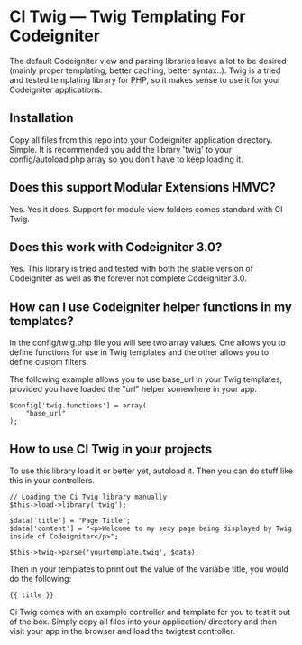 # CI Twig — Twig Templating For Codeigniter

The default Codeigniter view and parsing libraries leave a lot to be desired (mainly proper templating, better caching, better syntax..). Twig is a tried and tested templating library for PHP, so it makes sense to use it for your Codeigniter applications.

## Installation

Copy all files from this repo into your Codeigniter application directory. Simple. It is recommended you add the library 'twig' to your config/autoload.php array so you don't have to keep loading it.

## Does this support Modular Extensions HMVC?

Yes. Yes it does. Support for module view folders comes standard with CI Twig.

## Does this work with Codeigniter 3.0?

Yes. This library is tried and tested with both the stable version of Codeigniter as well as the forever not complete Codeigniter 3.0.

## How can I use Codeigniter helper functions in my templates?

In the config/twig.php file you will see two array values. One allows you to define functions for use in Twig templates and the other allows you to define custom filters.

The following example allows you to use base_url in your Twig templates, provided you have loaded the "url" helper somewhere in your app.

    $config['twig.functions'] = array(
        "base_url"
    );

## How to use CI Twig in your projects

To use this library load it or better yet, autoload it. Then you can do stuff like this in your controllers.

    // Loading the Ci Twig library manually
    $this->load->library('twig');

    $data['title'] = "Page Title";
    $data['content'] = "<p>Welcome to my sexy page being displayed by Twig inside of Codeigniter</p>";

    $this->twig->parse('yourtemplate.twig', $data);

Then in your templates to print out the value of the variable title, you would do the following:

    {{ title }}

Ci Twig comes with an example controller and template for you to test it out of the box. Simply copy all files into your application/ directory and then visit your app in the browser and load the twigtest controller.
